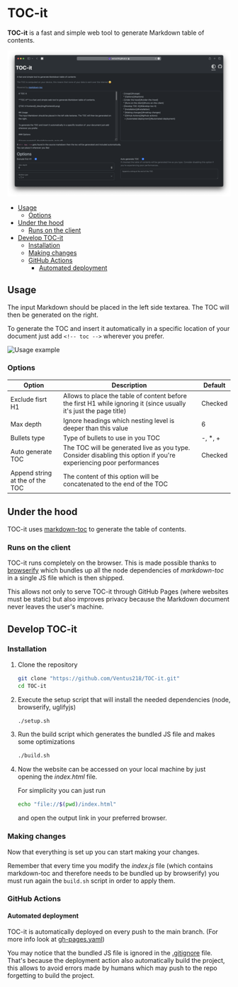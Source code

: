 # TOC-it

**TOC-it** is a fast and simple web tool to generate Markdown table of contents.

![TOC it frontend](./doc/img/frontend.png)

<!-- toc -->

- [Usage](#usage)
  * [Options](#options)
- [Under the hood](#under-the-hood)
  * [Runs on the client](#runs-on-the-client)
- [Develop TOC-it](#develop-toc-it)
  * [Installation](#installation)
  * [Making changes](#making-changes)
  * [GitHub Actions](#github-actions)
    + [Automated deployment](#automated-deployment)

<!-- tocstop -->

## Usage
The input Markdown should be placed in the left side textarea. The TOC will then be generated on the right.

To generate the TOC and insert it automatically in a specific location of  your document just add `<!-- toc -->` wherever you prefer.

![Usage example](./doc/gifs/example_main.gif)

### Options

| Option | Description | Default |
|--------|-------------|---------|
| Exclude fisrt H1 | Allows to place the table of content before the first H1 while ignoring it (since usually it's just the page title) | Checked |
| Max depth | Ignore headings which nesting level is deeper than this value | 6 |
| Bullets type | Type of bullets to use in you TOC | -, *, + |
| Auto generate TOC | The TOC will be generated live as you type. Consider disabling this option if you're experiencing poor performances | Checked |
| Append string at the of the TOC | The content of this option will be concatenated to the end of the TOC | |

## Under the hood
TOC-it uses [markdown-toc](https://github.com/jonschlinkert/markdown-toc) to generate the table of contents.

### Runs on the client
TOC-it runs completely on the browser. This is made possible thanks to [browserify](https://browserify.org) which bundles up all the node dependencies of *markdown-toc* in a single JS file which is then shipped.

This allows not only to serve TOC-it through GitHub Pages (where websites must be static) but also improves privacy because the Markdown document never leaves the user's machine.

## Develop TOC-it

### Installation

1. Clone the repository
    ```sh
    git clone "https://github.com/Ventus218/TOC-it.git"
    cd TOC-it
    ```
1. Execute the setup script that will install the needed dependencies (node, browserify, uglifyjs)
    ```sh
    ./setup.sh
    ```
1. Run the build script which generates the bundled JS file and makes some optimizations
    ```sh
    ./build.sh
    ```
1. Now the website can be accessed on your local machine by just opening the *index.html* file.

    For simplicity you can just run 
    ```sh
    echo "file://$(pwd)/index.html"
    ```
    and open the output link in your preferred browser.

### Making changes
Now that everything is set up you can start making your changes.

Remember that every time you modify the *index.js* file (which contains markdown-toc and therefore needs to be bundled up by browserify) you must run again the `build.sh` script in order to apply them.

### GitHub Actions

#### Automated deployment
TOC-it is automatically deployed on every push to the main branch. (For more info look at [gh-pages.yaml](./.github/workflows/gh-pages.yaml))

You may notice that the bundled JS file is ignored in the [.gitignore](./.gitignore) file.
That's because the deployment action also automatically build the project, this allows to avoid errors made by humans which may push to the repo forgetting to build the project.
